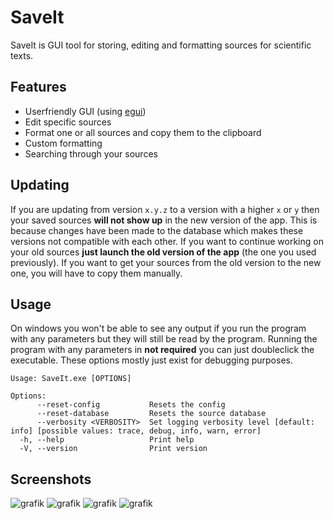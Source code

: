 # SaveIt

SaveIt is GUI tool for storing, editing and formatting sources for scientific texts.

Features
---

- Userfriendly GUI (using [egui](https://github.com/emilk/egui))
- Edit specific sources
- Format one or all sources and copy them to the clipboard
- Custom formatting
- Searching through your sources

Updating
---

If you are updating from version `x.y.z` to a version with a higher `x` or `y` then your saved sources **will not show up** in the new version of the app.
This is because changes have been made to the database which makes these versions not compatible with each other.
If you want to continue working on your old sources **just launch the old version of the app** (the one you used previously).
If you want to get your sources from the old version to the new one, you will have to copy them manually.

Usage
---
On windows you won't be able to see any output if you run the program with any parameters but they will still be read by the program.
Running the program with any parameters in **not required** you can just doubleclick the executable. These options mostly just exist for debugging purposes.
```
Usage: SaveIt.exe [OPTIONS]

Options:
      --reset-config           Resets the config
      --reset-database         Resets the source database
      --verbosity <VERBOSITY>  Set logging verbosity level [default: info] [possible values: trace, debug, info, warn, error]
  -h, --help                   Print help
  -V, --version                Print version
```


Screenshots
---

![grafik](https://github.com/TgZ39/SaveIt/assets/71944761/5a1f05d9-eafb-4a1f-9998-b0b5e9c28f07)
![grafik](https://github.com/TgZ39/SaveIt/assets/71944761/10affc9e-f282-4c49-a3a7-336efacaa8db)
![grafik](https://github.com/TgZ39/SaveIt/assets/71944761/12826085-79fe-4d2b-bfb5-b7845d12193d)
![grafik](https://github.com/TgZ39/SaveIt/assets/71944761/07dfcc11-1121-4f32-a83a-6c06b4f54612)
